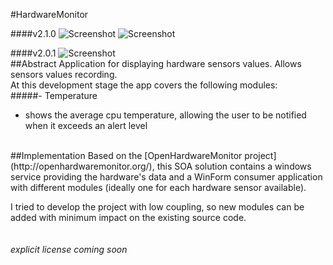#HardwareMonitor

####v2.1.0
![Screenshot](https://cloud.githubusercontent.com/assets/8939890/9935714/8000b79e-5d58-11e5-9aba-e209622f90b6.png)
![Screenshot](https://cloud.githubusercontent.com/assets/8939890/9935716/831beebc-5d58-11e5-8574-516114aad48f.png)

####v2.0.1
![Screenshot](https://cloud.githubusercontent.com/assets/8939890/9720902/57457ee2-5593-11e5-8879-2547479d8328.png)
<br/>
##Abstract
Application for displaying hardware sensors values. Allows sensors values recording.<br>
At this development stage the app covers the following modules:
<br>
#####- Temperature
* shows the average cpu temperature, allowing the user to be notified when it exceeds an alert level

<br>
##Implementation
Based on the [OpenHardwareMonitor project](http://openhardwaremonitor.org/), this SOA solution contains a windows service providing the hardware's data and a WinForm consumer application with different modules (ideally one for each hardware sensor available).

I tried to develop the project with low coupling, so new modules can be added with minimum impact on the existing source code.
<br><br><br>
*explicit license coming soon*
